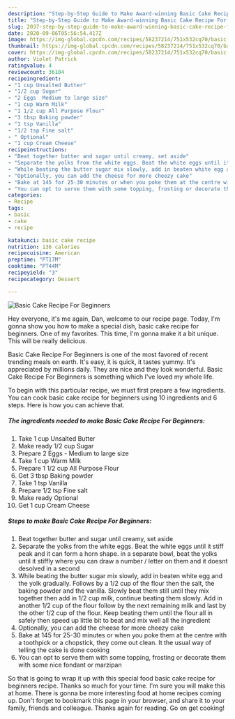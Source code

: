 ```yaml
---
description: "Step-by-Step Guide to Make Award-winning Basic Cake Recipe For Beginners"
title: "Step-by-Step Guide to Make Award-winning Basic Cake Recipe For Beginners"
slug: 2037-step-by-step-guide-to-make-award-winning-basic-cake-recipe-for-beginners
date: 2020-09-06T05:56:54.417Z
image: https://img-global.cpcdn.com/recipes/58237214/751x532cq70/basic-cake-recipe-for-beginners-recipe-main-photo.jpg
thumbnail: https://img-global.cpcdn.com/recipes/58237214/751x532cq70/basic-cake-recipe-for-beginners-recipe-main-photo.jpg
cover: https://img-global.cpcdn.com/recipes/58237214/751x532cq70/basic-cake-recipe-for-beginners-recipe-main-photo.jpg
author: Violet Patrick
ratingvalue: 4
reviewcount: 36104
recipeingredient:
- "1 cup Unsalted Butter"
- "1/2 cup Sugar"
- "2 Eggs  Medium to large size"
- "1 cup Warm Milk"
- "1 1/2 cup All Purpose Flour"
- "3 tbsp Baking powder"
- "1 tsp Vanilla"
- "1/2 tsp Fine salt"
- " Optional"
- "1 cup Cream Cheese"
recipeinstructions:
- "Beat together butter and sugar until creamy, set aside"
- "Separate the yolks from the white eggs. Beat the white eggs until it stiff peak and it can form a horn shape. in a separate bowl, beat the yolks until it stiffly where you can draw a number / letter on them and it doesnt desolved in a second"
- "While beating the butter sugar mix slowly, add in beaten white egg and the yolk gradually. Follows by a 1/2 cup of the flour then the salt, the baking powder and the vanilla. Slowly beat them still until they mix together then add in 1/2 cup milk, continue beating them slowly. Add in another 1/2 cup of the flour follow by the next remaining milk and last by the other 1/2 cup of the flour. Keep beating them until the flour all in safely then speed up little bit to beat and mix well all the ingredient"
- "Optionally, you can add the cheese for more cheezy cake"
- "Bake at 145 for 25-30 minutes or when you poke them at the centre with a toothpick or a chopstick, they come out clean. It the usual way of telling the cake is done cooking"
- "You can opt to serve them with some topping, frosting or decorate them with some nice fondant or marzipan"
categories:
- Recipe
tags:
- basic
- cake
- recipe

katakunci: basic cake recipe 
nutrition: 136 calories
recipecuisine: American
preptime: "PT17M"
cooktime: "PT44M"
recipeyield: "3"
recipecategory: Dessert

---
```



![Basic Cake Recipe For Beginners](https://img-global.cpcdn.com/recipes/58237214/751x532cq70/basic-cake-recipe-for-beginners-recipe-main-photo.jpg)

Hey everyone, it's me again, Dan, welcome to our recipe page. Today, I'm gonna show you how to make a special dish, basic cake recipe for beginners. One of my favorites. This time, I'm gonna make it a bit unique. This will be really delicious.

Basic Cake Recipe For Beginners is one of the most favored of recent trending meals on earth. It's easy, it is quick, it tastes yummy. It's appreciated by millions daily. They are nice and they look wonderful. Basic Cake Recipe For Beginners is something which I've loved my whole life.




To begin with this particular recipe, we must first prepare a few ingredients. You can cook basic cake recipe for beginners using 10 ingredients and 6 steps. Here is how you can achieve that.

<!--inarticleads1-->

##### The ingredients needed to make Basic Cake Recipe For Beginners:

1. Take 1 cup Unsalted Butter
1. Make ready 1/2 cup Sugar
1. Prepare 2 Eggs - Medium to large size
1. Take 1 cup Warm Milk
1. Prepare 1 1/2 cup All Purpose Flour
1. Get 3 tbsp Baking powder
1. Take 1 tsp Vanilla
1. Prepare 1/2 tsp Fine salt
1. Make ready  Optional
1. Get 1 cup Cream Cheese




<!--inarticleads2-->

##### Steps to make Basic Cake Recipe For Beginners:

1. Beat together butter and sugar until creamy, set aside
1. Separate the yolks from the white eggs. Beat the white eggs until it stiff peak and it can form a horn shape. in a separate bowl, beat the yolks until it stiffly where you can draw a number / letter on them and it doesnt desolved in a second
1. While beating the butter sugar mix slowly, add in beaten white egg and the yolk gradually. Follows by a 1/2 cup of the flour then the salt, the baking powder and the vanilla. Slowly beat them still until they mix together then add in 1/2 cup milk, continue beating them slowly. Add in another 1/2 cup of the flour follow by the next remaining milk and last by the other 1/2 cup of the flour. Keep beating them until the flour all in safely then speed up little bit to beat and mix well all the ingredient
1. Optionally, you can add the cheese for more cheezy cake
1. Bake at 145 for 25-30 minutes or when you poke them at the centre with a toothpick or a chopstick, they come out clean. It the usual way of telling the cake is done cooking
1. You can opt to serve them with some topping, frosting or decorate them with some nice fondant or marzipan




So that is going to wrap it up with this special food basic cake recipe for beginners recipe. Thanks so much for your time. I'm sure you will make this at home. There is gonna be more interesting food at home recipes coming up. Don't forget to bookmark this page in your browser, and share it to your family, friends and colleague. Thanks again for reading. Go on get cooking!
